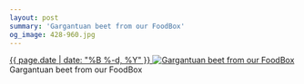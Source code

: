 ```yaml
---
layout: post
summary: 'Gargantuan beet from our FoodBox'
og_image: 428-960.jpg
---
```


<p>
 <time>
  <a href="/428">
   {{ page.date | date: "%B %-d, %Y" }}
  </a>
 </time>
 <a href="/428">
  <img alt="Gargantuan beet from our FoodBox" data-taken="9/27/2015" sizes="(min-width: 700px) 50vw, calc(100vw - 2rem)" src="{{ site.assets_url }}/428-480.jpg" srcset="{{ site.assets_url }}/428-960.jpg 960w, {{ site.assets_url }}/428-720.jpg 720w, {{ site.assets_url }}/428-480.jpg 480w, {{ site.assets_url }}/428-240.jpg 240w"/>
 </a>
 <span>
  Gargantuan beet from our FoodBox
 </span>
</p>
